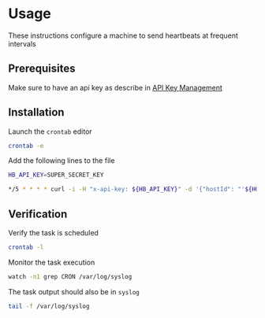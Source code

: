 # Usage  

These instructions configure a machine to send heartbeats at frequent intervals  

## Prerequisites  

Make sure to have an api key as describe in [API Key Management](api-key-management.md)  

## Installation  

Launch the `crontab` editor

```bash
crontab -e
```

Add the following lines to the file

```bash
HB_API_KEY=SUPER_SECRET_KEY

*/5 * * * * curl -i -H "x-api-key: ${HB_API_KEY}" -d '{"hostId": "'${HOSTNAME}'"}' -X POST https://hbapidev.cshtdd.com/v1/hearbeat | logger -p local0.notice
```

## Verification  

Verify the task is scheduled

```bash
crontab -l
```

Monitor the task execution

```bash
watch -n1 grep CRON /var/log/syslog
```

The task output should also be in `syslog`

```bash
tail -f /var/log/syslog
```
